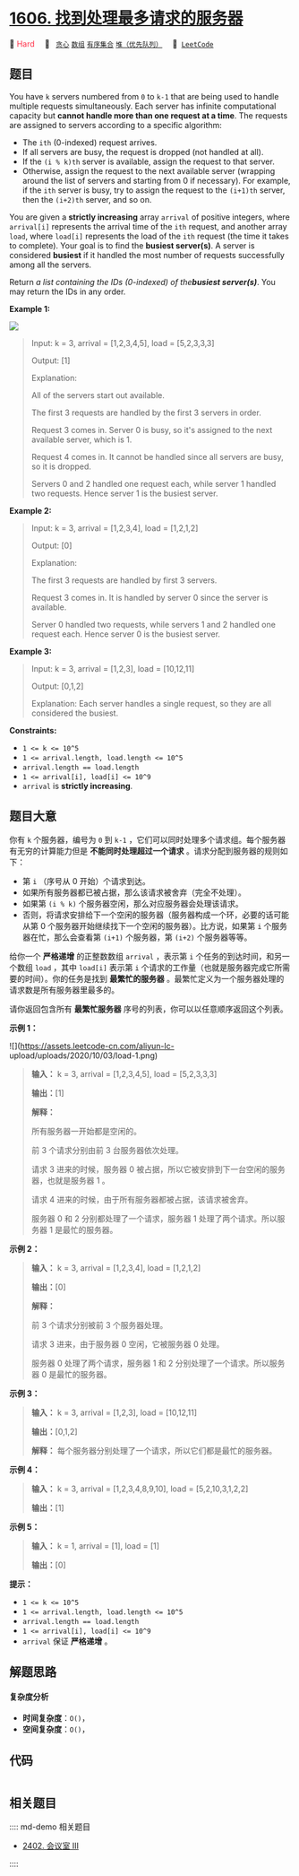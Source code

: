 # [1606. 找到处理最多请求的服务器](https://leetcode.com/problems/find-servers-that-handled-most-number-of-requests)

🔴 <font color=#ff334b>Hard</font>&emsp; 🔖&ensp; [`贪心`](/leetcode/outline/tag/greedy.md) [`数组`](/leetcode/outline/tag/array.md) [`有序集合`](/leetcode/outline/tag/ordered-set.md) [`堆（优先队列）`](/leetcode/outline/tag/heap-priority-queue.md)&emsp; 🔗&ensp;[`LeetCode`](https://leetcode.com/problems/find-servers-that-handled-most-number-of-requests)


## 题目

You have `k` servers numbered from `0` to `k-1` that are being used to handle
multiple requests simultaneously. Each server has infinite computational
capacity but **cannot handle more than one request at a time**. The requests
are assigned to servers according to a specific algorithm:

  * The `ith` (0-indexed) request arrives.
  * If all servers are busy, the request is dropped (not handled at all).
  * If the `(i % k)th` server is available, assign the request to that server.
  * Otherwise, assign the request to the next available server (wrapping around the list of servers and starting from 0 if necessary). For example, if the `ith` server is busy, try to assign the request to the `(i+1)th` server, then the `(i+2)th` server, and so on.

You are given a **strictly increasing** array `arrival` of positive integers,
where `arrival[i]` represents the arrival time of the `ith` request, and
another array `load`, where `load[i]` represents the load of the `ith` request
(the time it takes to complete). Your goal is to find the **busiest
server(s)**. A server is considered **busiest** if it handled the most number
of requests successfully among all the servers.

Return _a list containing the IDs (0-indexed) of the**busiest server(s)**_.
You may return the IDs in any order.



**Example 1:**

![](https://assets.leetcode.com/uploads/2020/09/08/load-1.png)

> Input: k = 3, arrival = [1,2,3,4,5], load = [5,2,3,3,3] 
> 
> Output: [1] 
> 
> Explanation: 
> 
> All of the servers start out available.
> 
> The first 3 requests are handled by the first 3 servers in order.
> 
> Request 3 comes in. Server 0 is busy, so it's assigned to the next available server, which is 1.
> 
> Request 4 comes in. It cannot be handled since all servers are busy, so it is dropped.
> 
> Servers 0 and 2 handled one request each, while server 1 handled two requests. Hence server 1 is the busiest server.

**Example 2:**

> Input: k = 3, arrival = [1,2,3,4], load = [1,2,1,2]
> 
> Output: [0]
> 
> Explanation: 
> 
> The first 3 requests are handled by first 3 servers.
> 
> Request 3 comes in. It is handled by server 0 since the server is available.
> 
> Server 0 handled two requests, while servers 1 and 2 handled one request each. Hence server 0 is the busiest server.

**Example 3:**

> Input: k = 3, arrival = [1,2,3], load = [10,12,11]
> 
> Output: [0,1,2]
> 
> Explanation: Each server handles a single request, so they are all considered the busiest.

**Constraints:**

  * `1 <= k <= 10^5`
  * `1 <= arrival.length, load.length <= 10^5`
  * `arrival.length == load.length`
  * `1 <= arrival[i], load[i] <= 10^9`
  * `arrival` is **strictly increasing**.


## 题目大意

你有 `k` 个服务器，编号为 `0` 到 `k-1` ，它们可以同时处理多个请求组。每个服务器有无穷的计算能力但是 **不能同时处理超过一个请求**
。请求分配到服务器的规则如下：

  * 第 `i` （序号从 0 开始）个请求到达。
  * 如果所有服务器都已被占据，那么该请求被舍弃（完全不处理）。
  * 如果第 `(i % k)` 个服务器空闲，那么对应服务器会处理该请求。
  * 否则，将请求安排给下一个空闲的服务器（服务器构成一个环，必要的话可能从第 0 个服务器开始继续找下一个空闲的服务器）。比方说，如果第 `i` 个服务器在忙，那么会查看第 `(i+1)` 个服务器，第 `(i+2)` 个服务器等等。

给你一个 **严格递增**  的正整数数组 `arrival` ，表示第 `i` 个任务的到达时间，和另一个数组 `load` ，其中 `load[i]`
表示第 `i` 个请求的工作量（也就是服务器完成它所需要的时间）。你的任务是找到 **最繁忙的服务器**
。最繁忙定义为一个服务器处理的请求数是所有服务器里最多的。

请你返回包含所有 **最繁忙服务器**  序号的列表，你可以以任意顺序返回这个列表。



**示例 1：**

![](https://assets.leetcode-cn.com/aliyun-lc-
upload/uploads/2020/10/03/load-1.png)

> 
> 
> 
> 
> 
> **输入：** k = 3, arrival = [1,2,3,4,5], load = [5,2,3,3,3] 
> 
> **输出：**[1] 
> 
> **解释：**
> 
> 所有服务器一开始都是空闲的。
> 
> 前 3 个请求分别由前 3 台服务器依次处理。
> 
> 请求 3 进来的时候，服务器 0 被占据，所以它被安排到下一台空闲的服务器，也就是服务器 1 。
> 
> 请求 4 进来的时候，由于所有服务器都被占据，该请求被舍弃。
> 
> 服务器 0 和 2 分别都处理了一个请求，服务器 1 处理了两个请求。所以服务器 1 是最忙的服务器。
> 
> 

**示例 2：**

> 
> 
> 
> 
> 
> **输入：** k = 3, arrival = [1,2,3,4], load = [1,2,1,2]
> 
> **输出：**[0]
> 
> **解释：**
> 
> 前 3 个请求分别被前 3 个服务器处理。
> 
> 请求 3 进来，由于服务器 0 空闲，它被服务器 0 处理。
> 
> 服务器 0 处理了两个请求，服务器 1 和 2 分别处理了一个请求。所以服务器 0 是最忙的服务器。
> 
> 

**示例 3：**

> 
> 
> 
> 
> 
> **输入：** k = 3, arrival = [1,2,3], load = [10,12,11]
> 
> **输出：**[0,1,2]
> 
> **解释：** 每个服务器分别处理了一个请求，所以它们都是最忙的服务器。
> 
> 

**示例 4：**

> 
> 
> 
> 
> 
> **输入：** k = 3, arrival = [1,2,3,4,8,9,10], load = [5,2,10,3,1,2,2]
> 
> **输出：**[1]
> 
> 

**示例 5：**

> 
> 
> 
> 
> 
> **输入：** k = 1, arrival = [1], load = [1]
> 
> **输出：**[0]
> 
> 



**提示：**

  * `1 <= k <= 10^5`
  * `1 <= arrival.length, load.length <= 10^5`
  * `arrival.length == load.length`
  * `1 <= arrival[i], load[i] <= 10^9`
  * `arrival` 保证 **严格递增**  。


## 解题思路

#### 复杂度分析

- **时间复杂度**：`O()`，
- **空间复杂度**：`O()`，

## 代码

```javascript

```

## 相关题目

:::: md-demo 相关题目
- [2402. 会议室 III](https://leetcode.com/problems/meeting-rooms-iii)

::::
